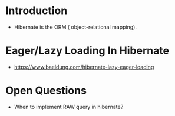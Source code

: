 
# Introduction
- Hibernate is the ORM ( object-relational mapping).

# Eager/Lazy Loading In Hibernate
- https://www.baeldung.com/hibernate-lazy-eager-loading

# Open Questions
- When to implement RAW query in hibernate?

